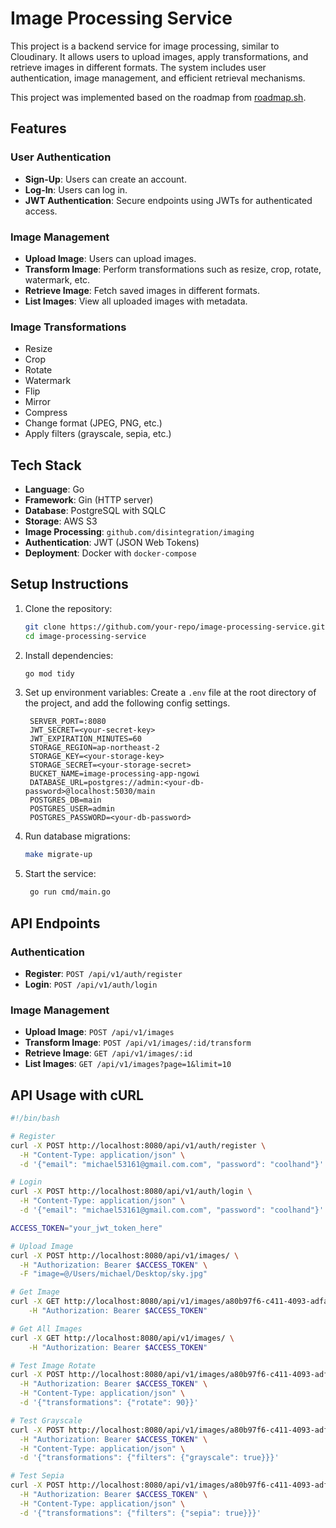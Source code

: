# Image Processing Service

This project is a backend service for image processing, similar to Cloudinary. It allows users to upload images, apply transformations, and retrieve images in different formats. The system includes user authentication, image management, and efficient retrieval mechanisms.

This project was implemented based on the roadmap from [roadmap.sh](https://roadmap.sh/projects/image-processing-service).

## Features

### User Authentication

- **Sign-Up**: Users can create an account.
- **Log-In**: Users can log in.
- **JWT Authentication**: Secure endpoints using JWTs for authenticated access.

### Image Management

- **Upload Image**: Users can upload images.
- **Transform Image**: Perform transformations such as resize, crop, rotate, watermark, etc.
- **Retrieve Image**: Fetch saved images in different formats.
- **List Images**: View all uploaded images with metadata.

### Image Transformations

- Resize
- Crop
- Rotate
- Watermark
- Flip
- Mirror
- Compress
- Change format (JPEG, PNG, etc.)
- Apply filters (grayscale, sepia, etc.)

## Tech Stack

- **Language**: Go
- **Framework**: Gin (HTTP server)
- **Database**: PostgreSQL with SQLC
- **Storage**: AWS S3
- **Image Processing**: `github.com/disintegration/imaging`
- **Authentication**: JWT (JSON Web Tokens)
- **Deployment**: Docker with `docker-compose`

## Setup Instructions

1. Clone the repository:

   ```sh
   git clone https://github.com/your-repo/image-processing-service.git
   cd image-processing-service
   ```

2. Install dependencies:

   ```sh
   go mod tidy
   ```

3. Set up environment variables:
   Create a `.env` file at the root directory of the project, and add the following config settings.

   ```env
    SERVER_PORT=:8080
    JWT_SECRET=<your-secret-key>
    JWT_EXPIRATION_MINUTES=60
    STORAGE_REGION=ap-northeast-2
    STORAGE_KEY=<your-storage-key>
    STORAGE_SECRET=<your-storage-secret>
    BUCKET_NAME=image-processing-app-ngowi
    DATABASE_URL=postgres://admin:<your-db-password>@localhost:5030/main
    POSTGRES_DB=main
    POSTGRES_USER=admin
    POSTGRES_PASSWORD=<your-db-password>
   ```

4. Run database migrations:

   ```sh
   make migrate-up
   ```

5. Start the service:
   ```sh
    go run cmd/main.go
   ```

## API Endpoints

### Authentication

- **Register**: `POST /api/v1/auth/register`
- **Login**: `POST /api/v1/auth/login`

### Image Management

- **Upload Image**: `POST /api/v1/images`
- **Transform Image**: `POST /api/v1/images/:id/transform`
- **Retrieve Image**: `GET /api/v1/images/:id`
- **List Images**: `GET /api/v1/images?page=1&limit=10`

## API Usage with cURL

```sh
#!/bin/bash

# Register
curl -X POST http://localhost:8080/api/v1/auth/register \
  -H "Content-Type: application/json" \
  -d '{"email": "michael53161@gmail.com.com", "password": "coolhand"}'

# Login
curl -X POST http://localhost:8080/api/v1/auth/login \
  -H "Content-Type: application/json" \
  -d '{"email": "michael53161@gmail.com.com", "password": "coolhand"}'

ACCESS_TOKEN="your_jwt_token_here"

# Upload Image
curl -X POST http://localhost:8080/api/v1/images/ \
  -H "Authorization: Bearer $ACCESS_TOKEN" \
  -F "image=@/Users/michael/Desktop/sky.jpg"

# Get Image
curl -X GET http://localhost:8080/api/v1/images/a80b97f6-c411-4093-adfa-e84682341e62 \
    -H "Authorization: Bearer $ACCESS_TOKEN"

# Get All Images
curl -X GET http://localhost:8080/api/v1/images/ \
    -H "Authorization: Bearer $ACCESS_TOKEN"

# Test Image Rotate
curl -X POST http://localhost:8080/api/v1/images/a80b97f6-c411-4093-adfa-e84682341e62/transform \
  -H "Authorization: Bearer $ACCESS_TOKEN" \
  -H "Content-Type: application/json" \
  -d '{"transformations": {"rotate": 90}}'

# Test Grayscale
curl -X POST http://localhost:8080/api/v1/images/a80b97f6-c411-4093-adfa-e84682341e62/transform \
  -H "Authorization: Bearer $ACCESS_TOKEN" \
  -H "Content-Type: application/json" \
  -d '{"transformations": {"filters": {"grayscale": true}}}'

# Test Sepia
curl -X POST http://localhost:8080/api/v1/images/a80b97f6-c411-4093-adfa-e84682341e62/transform \
  -H "Authorization: Bearer $ACCESS_TOKEN" \
  -H "Content-Type: application/json" \
  -d '{"transformations": {"filters": {"sepia": true}}}'
```
